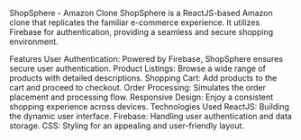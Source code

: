 ShopSphere - Amazon Clone
ShopSphere is a ReactJS-based Amazon clone that replicates the familiar e-commerce experience. It utilizes Firebase for authentication, providing a seamless and secure shopping environment.

Features
User Authentication: Powered by Firebase, ShopSphere ensures secure user authentication.
Product Listings: Browse a wide range of products with detailed descriptions.
Shopping Cart: Add products to the cart and proceed to checkout.
Order Processing: Simulates the order placement and processing flow.
Responsive Design: Enjoy a consistent shopping experience across devices.
Technologies Used
ReactJS: Building the dynamic user interface.
Firebase: Handling user authentication and data storage.
CSS: Styling for an appealing and user-friendly layout.
 
